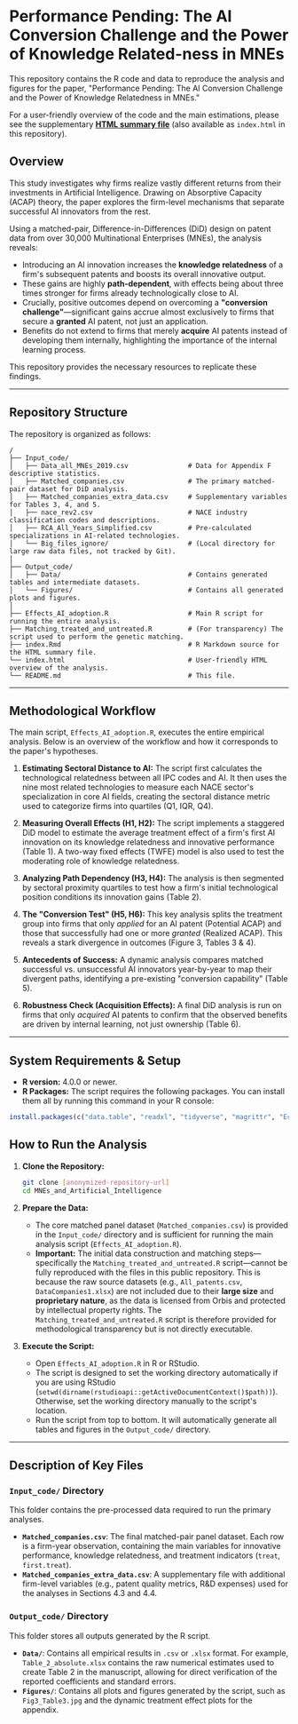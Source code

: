 # Performance Pending: The AI Conversion Challenge and the Power of Knowledge Related-ness in MNEs

This repository contains the R code and data to reproduce the analysis and figures for the paper, "Performance Pending: The AI Conversion Challenge and the Power of Knowledge Relatedness in MNEs."

For a user-friendly overview of the code and the main estimations, please see the supplementary **[HTML summary file](https://relatedness-in-mnes.netlify.app/)** (also available as `index.html` in this repository).

## Overview

This study investigates why firms realize vastly different returns from their investments in Artificial Intelligence. Drawing on Absorptive Capacity (ACAP) theory, the paper explores the firm-level mechanisms that separate successful AI innovators from the rest.

Using a matched-pair, Difference-in-Differences (DiD) design on patent data from over 30,000 Multinational Enterprises (MNEs), the analysis reveals:
* Introducing an AI innovation increases the **knowledge relatedness** of a firm's subsequent patents and boosts its overall innovative output.
* These gains are highly **path-dependent**, with effects being about three times stronger for firms already technologically close to AI.
* Crucially, positive outcomes depend on overcoming a **"conversion challenge"**—significant gains accrue almost exclusively to firms that secure a **granted** AI patent, not just an application.
* Benefits do not extend to firms that merely **acquire** AI patents instead of developing them internally, highlighting the importance of the internal learning process.

This repository provides the necessary resources to replicate these findings.

---

## Repository Structure

The repository is organized as follows:

```
/
├── Input_code/
│   ├── Data_all_MNEs_2019.csv               # Data for Appendix F descriptive statistics.
│   ├── Matched_companies.csv                # The primary matched-pair dataset for DiD analysis.
│   ├── Matched_companies_extra_data.csv     # Supplementary variables for Tables 3, 4, and 5.
│   ├── nace_rev2.csv                        # NACE industry classification codes and descriptions.
│   ├── RCA_All_Years_Simplified.csv         # Pre-calculated specializations in AI-related technologies.
│   └── Big_files_ignore/                    # (Local directory for large raw data files, not tracked by Git).
│
├── Output_code/
│   ├── Data/                                # Contains generated tables and intermediate datasets.
│   └── Figures/                             # Contains all generated plots and figures.
│
├── Effects_AI_adoption.R                    # Main R script for running the entire analysis.
├── Matching_treated_and_untreated.R         # (For transparency) The script used to perform the genetic matching.
├── index.Rmd                                # R Markdown source for the HTML summary file.
└── index.html                               # User-friendly HTML overview of the analysis.
└── README.md                                # This file.
```
---

## Methodological Workflow

The main script, `Effects_AI_adoption.R`, executes the entire empirical analysis. Below is an overview of the workflow and how it corresponds to the paper's hypotheses.

1.  **Estimating Sectoral Distance to AI:** The script first calculates the technological relatedness between all IPC codes and AI. It then uses the nine most related technologies to measure each NACE sector's specialization in core AI fields, creating the sectoral distance metric used to categorize firms into quartiles (Q1, IQR, Q4).

2.  **Measuring Overall Effects (H1, H2):** The script implements a staggered DiD model to estimate the average treatment effect of a firm's first AI innovation on its knowledge relatedness and innovative performance (Table 1). A two-way fixed effects (TWFE) model is also used to test the moderating role of knowledge relatedness.

3.  **Analyzing Path Dependency (H3, H4):** The analysis is then segmented by sectoral proximity quartiles to test how a firm's initial technological position conditions its innovation gains (Table 2).

4.  **The "Conversion Test" (H5, H6):** This key analysis splits the treatment group into firms that only *applied* for an AI patent (Potential ACAP) and those that successfully had one or more *granted* (Realized ACAP). This reveals a stark divergence in outcomes (Figure 3, Tables 3 & 4).

5.  **Antecedents of Success:** A dynamic analysis compares matched successful vs. unsuccessful AI innovators year-by-year to map their divergent paths, identifying a pre-existing "conversion capability" (Table 5).

6.  **Robustness Check (Acquisition Effects):** A final DiD analysis is run on firms that only *acquired* AI patents to confirm that the observed benefits are driven by internal learning, not just ownership (Table 6).

---

## System Requirements & Setup

* **R version:** 4.0.0 or newer.
* **R Packages:** The script requires the following packages. You can install them all by running this command in your R console:

```R
install.packages(c("data.table", "readxl", "tidyverse", "magrittr", "EconGeo", "psych", "Metrics", "did", "openxlsx", "zoo", "vtable", "ggcorrplot", "janitor"))
```

## How to Run the Analysis

1.  **Clone the Repository:**
    ```bash
    git clone [anonymized-repository-url]
    cd MNEs_and_Artificial_Intelligence
    ```

2.  **Prepare the Data:**
    * The core matched panel dataset (`Matched_companies.csv`) is provided in the `Input_code/` directory and is sufficient for running the main analysis script (`Effects_AI_adoption.R`).
    * **Important:** The initial data construction and matching steps—specifically the `Matching_treated_and_untreated.R` script—cannot be fully reproduced with the files in this public repository. This is because the raw source datasets (e.g., `All_patents.csv`, `DataCompanies1.xlsx`) are not included due to their **large size** and **proprietary nature**, as the data is licensed from Orbis and protected by intellectual property rights. The `Matching_treated_and_untreated.R` script is therefore provided for methodological transparency but is not directly executable.

3.  **Execute the Script:**
    * Open `Effects_AI_adoption.R` in R or RStudio.
    * The script is designed to set the working directory automatically if you are using RStudio (`setwd(dirname(rstudioapi::getActiveDocumentContext()$path))`). Otherwise, set the working directory manually to the script's location.
    * Run the script from top to bottom. It will automatically generate all tables and figures in the `Output_code/` directory.

---

## Description of Key Files

### `Input_code/` Directory
This folder contains the pre-processed data required to run the primary analyses.

* **`Matched_companies.csv`**: The final matched-pair panel dataset. Each row is a firm-year observation, containing the main variables for innovative performance, knowledge relatedness, and treatment indicators (`treat`, `first.treat`).
* **`Matched_companies_extra_data.csv`**: A supplementary file with additional firm-level variables (e.g., patent quality metrics, R&D expenses) used for the analyses in Sections 4.3 and 4.4.

### `Output_code/` Directory
This folder stores all outputs generated by the R script.

* **`Data/`**: Contains all empirical results in `.csv` or `.xlsx` format. For example, `Table_2_absolute.xlsx` contains the raw numerical estimates used to create Table 2 in the manuscript, allowing for direct verification of the reported coefficients and standard errors.
* **`Figures/`**: Contains all plots and figures generated by the script, such as `Fig3_Table3.jpg` and the dynamic treatment effect plots for the appendix.
